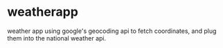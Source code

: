 # weatherapp

weather app using google's geocoding api to fetch coordinates, and plug them into the national weather api.

